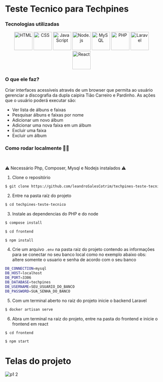 # Teste Tecnico para Techpines

<h3><summary>Tecnologias utilizadas</h3></summary>
<div align="center">
	<img width="60" src="https://user-images.githubusercontent.com/25181517/192158954-f88b5814-d510-4564-b285-dff7d6400dad.png" alt="HTML" title="HTML"/>
	<img width="60" src="https://user-images.githubusercontent.com/25181517/183898674-75a4a1b1-f960-4ea9-abcb-637170a00a75.png" alt="CSS" title="CSS"/>
	<img width="60" src="https://user-images.githubusercontent.com/25181517/117447155-6a868a00-af3d-11eb-9cfe-245df15c9f3f.png" alt="JavaScript" title="JavaScript"/>
	<img width="60" src="https://user-images.githubusercontent.com/25181517/183568594-85e280a7-0d7e-4d1a-9028-c8c2209e073c.png" alt="Node.js" title="Node.js"/>
	<img width="60" src="https://user-images.githubusercontent.com/25181517/183896128-ec99105a-ec1a-4d85-b08b-1aa1620b2046.png" alt="MySQL" title="MySQL"/>
	<img width="60" src="https://github.com/marwin1991/profile-technology-icons/assets/76662862/dbbc299a-8356-45e4-9d2e-a6c21b4569cf" alt="PHP" title="PHP"/>
	<img width="60" src="https://github.com/marwin1991/profile-technology-icons/assets/25181517/afcf1c98-544e-41fb-bf44-edba5e62809a" alt="Laravel" title="Laravel"/>
    <img width="60" src="https://user-images.githubusercontent.com/25181517/183897015-94a058a6-b86e-4e42-a37f-bf92061753e5.png" alt="React" title="React"/>
 
    	
</div>

<h3><summary>O que ele faz?</summary></h3>
Criar interfaces acessíveis através de um browser que permita ao usuário gerenciar a discografia da dupla caipira Tião Carreiro e Pardinho. As ações que o usuário poderá executar são:
<ul>
    <li>Ver lista de álbuns e faixas</li>
    <li>Pesquisar álbuns e faixas por nome</li>
    <li>Adicionar um novo álbum</li>
    <li>Adicionar uma nova faixa em um álbum</li>
    <li>Excluir uma faixa</li>
    <li>Excluir um álbum</li>
</ul>

<summary><h3>Como rodar localmente 👨‍💻</h3></summary></br>
  
  ⚠️ Necessário Php, Composer, Mysql e Nodejs instalados ⚠️

1) Clone o repositório

```bash
$ git clone https://github.com/leandroSalesCotrim/techpines-teste-tecnico.git
```

2) Entre na pasta raíz do projeto

```bash
$ cd techpines-teste-tecnico
```

3) Instale as dependencias do PHP e do node

```bash
$ compose install
```
```bash
$ cd frontend
```
```bash
$ npm install
```

4) Crie um arquivo `.env` na pasta raiz do projeto contendo as informações para se conectar no seu banco local como no exemplo abaixo
obs: altere somente o usuario e senha de acordo com o seu banco
```bash
DB_CONNECTION=mysql
DB_HOST=localhost
DB_PORT=3306
DB_DATABASE=techpines
DB_USERNAME=SEU_USUARIO_DO_BANCO
DB_PASSWORD=SUA_SENHA_DO_BANCO
```

5) Com um terminal aberto no raiz do projeto inicie o backend Laravel

```bash
$ docker artisan serve
```

6) Abra um terminal na raiz do projeto, entre na pasta do frontend e inicie o frontend em react

```bash
$ cd frontend
```

```bash
$ npm start
```


<h1>Telas do projeto</h1>



![p1 2](https://github.com/leandroSalesCotrim/Fidelity-Spider/assets/56699403/41c83505-0b68-4e02-bad9-ac09dd0cade7)


